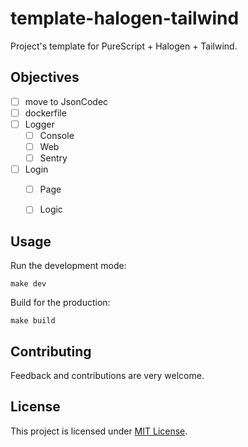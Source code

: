 # template-halogen-tailwind

Project's template for PureScript + Halogen + Tailwind.


## Objectives

- [ ] move to JsonCodec
- [ ] dockerfile
- [ ] Logger
  - [ ] Console
  - [ ] Web
  - [ ] Sentry
- [ ] Login
  - [ ] Page
  - [ ] Logic


## Usage

Run the development mode:
```
make dev
```

Build for the production:
```
make build
```


## Contributing

Feedback and contributions are very welcome.


## License

This project is licensed under [MIT License](./LICENSE).